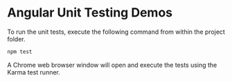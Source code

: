 # Angular Unit Testing Demos

To run the unit tests, execute the following command from within the project folder.

```bash
npm test
```

A Chrome web browser window will open and execute the tests using the Karma test runner.
